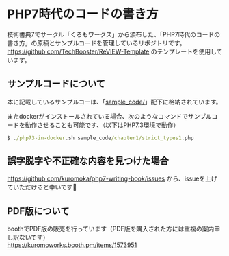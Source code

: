 # PHP7時代のコードの書き方
技術書典7でサークル「くろもワークス」から頒布した、「PHP7時代のコードの書き方」の原稿とサンプルコードを管理しているリポジトリです。https://github.com/TechBooster/ReVIEW-Template のテンプレートを使用しています。

## サンプルコードについて
本に記載しているサンプルコーは、「[sample_code/](https://github.com/kuromoka/php7-writing-book/tree/master/sample_code)」配下に格納されています。

またdockerがインストールされている場合、次のようなコマンドでサンプルコードを動作させることも可能です、（以下はPHP7.3環境で動作）
```cmd
$ ./php73-in-docker.sh sample_code/chapter1/strict_types1.php
```

## 誤字脱字や不正確な内容を見つけた場合
https://github.com/kuromoka/php7-writing-book/issues から、issueを上げていただけると幸いです🙏

## PDF版について
boothでPDF版の販売を行っています（PDF版を購入された方には重複の案内申し訳ないです）  
https://kuromoworks.booth.pm/items/1573951
